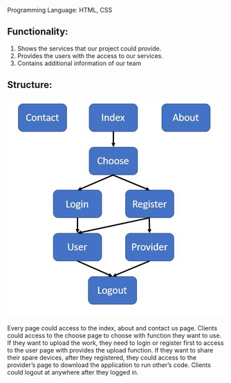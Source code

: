 Programming Language: HTML, CSS
## Functionality:
 1. Shows the services that our project could provide.   
2. Provides the users with the access to our services. 
3. Contains additional information of our team
## Structure:
 ![Alt text](website_structure.jpg?raw=true "Title")
 
Every page could access to the index, about and contact us page. 
Clients could access to the choose page to choose with function they want to use. 
If they want to upload the work, they need to login or register first to access to the user page with provides the upload function. 
If they want to share their spare devices, after they registered, they could access to the provider’s page to download the application to run other’s code. 
Clients could logout at anywhere after they logged in. 



